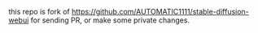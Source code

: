this repo is fork of https://github.com/AUTOMATIC1111/stable-diffusion-webui 
for sending PR, or make some private changes.
